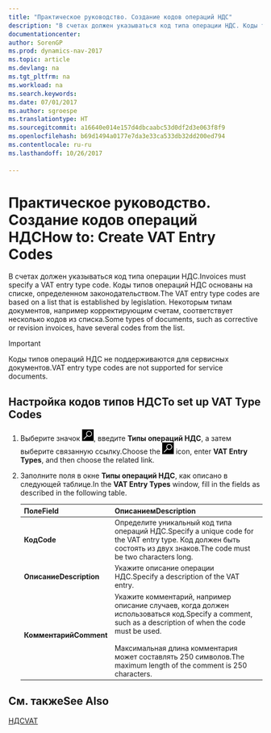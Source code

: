 ```yaml
---
title: "Практическое руководство. Создание кодов операций НДС"
description: "В счетах должен указываться код типа операции НДС. Коды типов операций НДС основаны на списке, определенном законодательством. Некоторым типам документов, например корректирующим счетам, соответствует несколько кодов из списка."
documentationcenter: 
author: SorenGP
ms.prod: dynamics-nav-2017
ms.topic: article
ms.devlang: na
ms.tgt_pltfrm: na
ms.workload: na
ms.search.keywords: 
ms.date: 07/01/2017
ms.author: sgroespe
ms.translationtype: HT
ms.sourcegitcommit: a16640e014e157d4dbcaabc53d0df2d3e063f8f9
ms.openlocfilehash: b69d1494a0177e7da3e33ca533db32dd200ed794
ms.contentlocale: ru-ru
ms.lasthandoff: 10/26/2017

---
```

# <a name="how-to-create-vat-entry-codes"></a><span data-ttu-id="a5615-105">Практическое руководство. Создание кодов операций НДС</span><span class="sxs-lookup"><span data-stu-id="a5615-105">How to: Create VAT Entry Codes</span></span>
<span data-ttu-id="a5615-106">В счетах должен указываться код типа операции НДС.</span><span class="sxs-lookup"><span data-stu-id="a5615-106">Invoices must specify a VAT entry type code.</span></span> <span data-ttu-id="a5615-107">Коды типов операций НДС основаны на списке, определенном законодательством.</span><span class="sxs-lookup"><span data-stu-id="a5615-107">The VAT entry type codes are based on a list that is established by legislation.</span></span> <span data-ttu-id="a5615-108">Некоторым типам документов, например корректирующим счетам, соответствует несколько кодов из списка.</span><span class="sxs-lookup"><span data-stu-id="a5615-108">Some types of documents, such as corrective or revision invoices, have several codes from the list.</span></span>  

> [!IMPORTANT]  
>  <span data-ttu-id="a5615-109">Коды типов операций НДС не поддерживаются для сервисных документов.</span><span class="sxs-lookup"><span data-stu-id="a5615-109">VAT entry type codes are not supported for service documents.</span></span>  

## <a name="to-set-up-vat-type-codes"></a><span data-ttu-id="a5615-110">Настройка кодов типов НДС</span><span class="sxs-lookup"><span data-stu-id="a5615-110">To set up VAT Type Codes</span></span>  

1.  <span data-ttu-id="a5615-111">Выберите значок ![Поиск страницы или отчета](../../media/ui-search/search_small.png "Значок поиска страницы или отчета"), введите **Типы операций НДС**, а затем выберите связанную ссылку.</span><span class="sxs-lookup"><span data-stu-id="a5615-111">Choose the ![Search for Page or Report](../../media/ui-search/search_small.png "Search for Page or Report icon") icon, enter **VAT Entry Types**, and then choose the related link.</span></span>  
2.  <span data-ttu-id="a5615-112">Заполните поля в окне **Типы операций НДС**, как описано в следующей таблице.</span><span class="sxs-lookup"><span data-stu-id="a5615-112">In the **VAT Entry Types** window, fill in the fields as described in the following table.</span></span>  

    |<span data-ttu-id="a5615-113">Поле</span><span class="sxs-lookup"><span data-stu-id="a5615-113">Field</span></span>|<span data-ttu-id="a5615-114">Описанием</span><span class="sxs-lookup"><span data-stu-id="a5615-114">Description</span></span>|  
    |---------------------------------|---------------------------------------|  
    |<span data-ttu-id="a5615-115">**Код**</span><span class="sxs-lookup"><span data-stu-id="a5615-115">**Code**</span></span>|<span data-ttu-id="a5615-116">Определите уникальный код типа операций НДС.</span><span class="sxs-lookup"><span data-stu-id="a5615-116">Specify a unique code for the VAT entry type.</span></span> <span data-ttu-id="a5615-117">Код должен быть состоять из двух знаков.</span><span class="sxs-lookup"><span data-stu-id="a5615-117">The code must be two characters long.</span></span>|  
    |<span data-ttu-id="a5615-118">**Описание**</span><span class="sxs-lookup"><span data-stu-id="a5615-118">**Description**</span></span>|<span data-ttu-id="a5615-119">Укажите описание операции НДС.</span><span class="sxs-lookup"><span data-stu-id="a5615-119">Specify a description of the VAT entry.</span></span>|  
    |<span data-ttu-id="a5615-120">**Комментарий**</span><span class="sxs-lookup"><span data-stu-id="a5615-120">**Comment**</span></span>|<span data-ttu-id="a5615-121">Укажите комментарий, например описание случаев, когда должен использоваться код.</span><span class="sxs-lookup"><span data-stu-id="a5615-121">Specify a comment, such as a description of when the code must be used.</span></span><br /><br /> <span data-ttu-id="a5615-122">Максимальная длина комментария может составлять 250 символов.</span><span class="sxs-lookup"><span data-stu-id="a5615-122">The maximum length of the comment is 250 characters.</span></span>|  

## <a name="see-also"></a><span data-ttu-id="a5615-123">См. также</span><span class="sxs-lookup"><span data-stu-id="a5615-123">See Also</span></span>  
[<span data-ttu-id="a5615-124">НДС</span><span class="sxs-lookup"><span data-stu-id="a5615-124">VAT</span></span>](vat.md)

